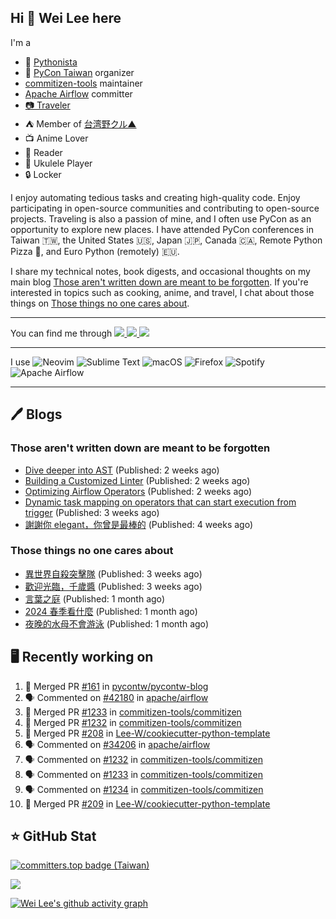 ## Hi 👋 Wei Lee here

I'm a

* 🐍 [Pythonista](https://pycon-note.wei-lee.me/)
* 🐍 [PyCon Taiwan](https://tw.pycon.org/) organizer
* [commitizen-tools](https://github.com/commitizen-tools) maintainer
* [Apache Airflow](https://github.com/apache/airflow/) committer
* [📷 Traveler](https://travlog.wei-lee.me/)
* ⛺ Member of [台湾野クル▲](https://twitter.com/Taiwannokuru)
* 📺 Anime Lover
* 📖 Reader
* 🎵 Ukulele Player
* 🔒 Locker

I enjoy automating tedious tasks and creating high-quality code. Enjoy participating in open-source communities and contributing to open-source projects. Traveling is also a passion of mine, and I often use PyCon as an opportunity to explore new places. I have attended PyCon conferences in Taiwan 🇹🇼, the United States 🇺🇸, Japan 🇯🇵, Canada 🇨🇦, Remote Python Pizza 🍕, and Euro Python (remotely) 🇪🇺.

I share my technical notes, book digests, and occasional thoughts on my main blog [Those aren't written down are meant to be forgotten](https://blog.wei-lee.me/). If you're interested in topics such as cooking, anime, and travel, I chat about those things on [Those things no one cares about](https://travlog.wei-lee.me/).


---

<p align="left">
You can find me through
  <a href="https://in.linkedin.com/in/clleew" target="blank">
    <img src="https://img.shields.io/badge/LinkedIn-0077B5?style=for-the-badge&logo=linkedin&logoColor=white" />
  </a>
  <a href="https://twitter.com/clleew" target="blank">
    <img src="https://img.shields.io/badge/Twitter-1DA1F2?style=for-the-badge&logo=twitter&logoColor=white" />
  </a>
  <a href="https://github.com/Lee-W/" target="blank">
    <img src="https://img.shields.io/badge/GitHub-100000?style=for-the-badge&logo=github&logoColor=white" />
  </a>
</p>

---

I use ![Neovim](https://img.shields.io/badge/NeoVim-%2357A143.svg?&style=for-the-badge&logo=neovim&logoColor=white) ![Sublime Text](https://img.shields.io/badge/sublime_text-%23575757.svg?style=for-the-badge&logo=sublime-text&logoColor=important) ![macOS](https://img.shields.io/badge/mac%20os-000000?style=for-the-badge&logo=macos&logoColor=F0F0F0) ![Firefox](https://img.shields.io/badge/Firefox-FF7139?style=for-the-badge&logo=Firefox-Browser&logoColor=white) ![Spotify](https://img.shields.io/badge/Spotify-1ED760?style=for-the-badge&logo=spotify&logoColor=white) ![Apache Airflow](https://img.shields.io/badge/Apache%20Airflow-017CEE?style=for-the-badge&logo=Apache%20Airflow&logoColor=white)

---


## 🖊️ Blogs

### Those aren't written down are meant to be forgotten

* [Dive deeper into AST](https://blog.wei-lee.me/posts/tech/2024/09/dig-into-ast-a-bit-more) (Published: 2 weeks ago)
* [Building a Customized Linter](https://blog.wei-lee.me/posts/tech/2024/09/check_default_value_of_default_deferrable_through_ast) (Published: 2 weeks ago)
* [Optimizing Airflow Operators](https://blog.wei-lee.me/posts/tech/2024/08/optimizing-airflow-operators-with-default_deferrable) (Published: 2 weeks ago)
* [Dynamic task mapping on operators that can start execution from trigger](https://blog.wei-lee.me/posts/tech/2024/08/dynamic-task-mapping-on-operators-that-can-start-execution-from-trigger) (Published: 3 weeks ago)
* [謝謝你 elegant，你曾是最棒的](https://blog.wei-lee.me/posts/tech/2024/08/thanks-elegant-you-were-the-best) (Published: 4 weeks ago)

### Those things no one cares about
 
 * [異世界自殺突擊隊](https://travlog.wei-lee.me/posts/review/2024/08/Suicide-Squad-ISEKAI) (Published: 3 weeks ago)
 * [歡迎光臨，千歲醬](https://travlog.wei-lee.me/posts/review/2024/08/okoshiyasu-chitose-chan) (Published: 3 weeks ago)
 * [言葉之庭](https://travlog.wei-lee.me/posts/review/2024/08/the-garden-of-words) (Published: 1 month ago)
 * [2024 春季看什麼](https://travlog.wei-lee.me/posts/review/2024/08/what-i-watched-in-2024-sprint) (Published: 1 month ago)
 * [夜晚的水母不會游泳](https://travlog.wei-lee.me/posts/review/2024/07/yurukura) (Published: 1 month ago)

## 🖥️ Recently working on

1. 🎉 Merged PR [#161](https://github.com/pycontw/pycontw-blog/pull/161) in [pycontw/pycontw-blog](https://github.com/pycontw/pycontw-blog)
2. 🗣 Commented on [#42180](https://github.com/apache/airflow/pull/42180#issuecomment-2354804616) in [apache/airflow](https://github.com/apache/airflow)
3. 🎉 Merged PR [#1233](https://github.com/commitizen-tools/commitizen/pull/1233) in [commitizen-tools/commitizen](https://github.com/commitizen-tools/commitizen)
4. 🎉 Merged PR [#1232](https://github.com/commitizen-tools/commitizen/pull/1232) in [commitizen-tools/commitizen](https://github.com/commitizen-tools/commitizen)
5. 🎉 Merged PR [#208](https://github.com/Lee-W/cookiecutter-python-template/pull/208) in [Lee-W/cookiecutter-python-template](https://github.com/Lee-W/cookiecutter-python-template)
6. 🗣 Commented on [#34206](https://github.com/apache/airflow/issues/34206#issuecomment-2354242926) in [apache/airflow](https://github.com/apache/airflow)
7. 🗣 Commented on [#1232](https://github.com/commitizen-tools/commitizen/pull/1232#issuecomment-2353278322) in [commitizen-tools/commitizen](https://github.com/commitizen-tools/commitizen)
8. 🗣 Commented on [#1233](https://github.com/commitizen-tools/commitizen/pull/1233#issuecomment-2353278086) in [commitizen-tools/commitizen](https://github.com/commitizen-tools/commitizen)
9. 🗣 Commented on [#1234](https://github.com/commitizen-tools/commitizen/pull/1234#issuecomment-2353277963) in [commitizen-tools/commitizen](https://github.com/commitizen-tools/commitizen)
10. 🎉 Merged PR [#209](https://github.com/Lee-W/cookiecutter-python-template/pull/209) in [Lee-W/cookiecutter-python-template](https://github.com/Lee-W/cookiecutter-python-template)


## ⭐ GitHub Stat

[![committers.top badge (Taiwan)](https://user-badge.committers.top/taiwan_public/Lee-W.svg)](https://user-badge.committers.top/taiwan_public/Lee-W)

[![](https://github-readme-stats.vercel.app/api?username=Lee-W&show_icons=true&hide_title=true&cache_seconds=86400)](https://github.com/anuraghazra/github-readme-stats)

[![Wei Lee's github activity graph](https://github-readme-activity-graph.vercel.app/graph?username=Lee-W&theme=dracula)](https://github.com/ashutosh00710/github-readme-activity-graph)
